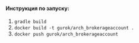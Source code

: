 
#### Инструкция по запуску:
1) `gradle build`
2) `docker build -t gurok/arch_brokerageaccount .`
3) `docker push gurok/arch_brokerageaccount`
